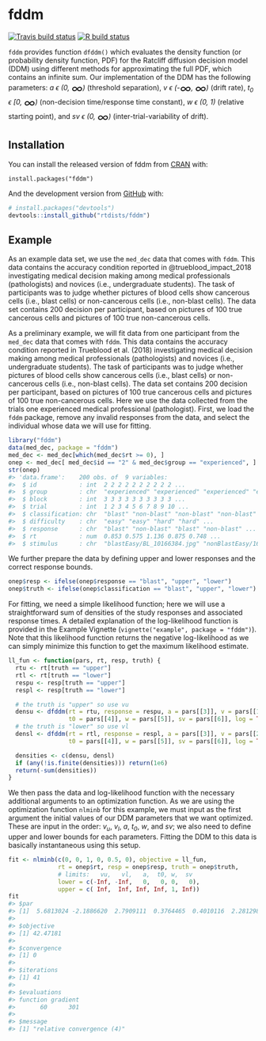 
<!-- README.md is generated from README.Rmd. Please edit that file -->

# fddm

<!-- badges: start -->

[![Travis build
status](https://travis-ci.org/rtdists/fddm.svg?branch=master)](https://travis-ci.org/rtdists/fddm)
[![R build
status](https://github.com/rtdists/fddm/workflows/R-CMD-check/badge.svg)](https://github.com/rtdists/fddm/actions)
<!-- badges: end -->

`fddm` provides function `dfddm()` which evaluates the density function
(or probability density function, PDF) for the Ratcliff diffusion
decision model (DDM) using different methods for approximating the full
PDF, which contains an infinite sum. Our implementation of the DDM has
the following parameters: *a ϵ (0,
<font style="vertical-align: middle;" size="5em">∞</font>)* (threshold
separation), *v ϵ
(-<font style="vertical-align: middle;" size="5em">∞</font>,
<font style="vertical-align: middle;" size="5em">∞</font>)* (drift
rate), *t<sub>0</sub> ϵ \[0,
<font style="vertical-align: middle;" size="5em">∞</font>)*
(non-decision time/response time constant), *w ϵ (0, 1)* (relative
starting point), and *sv ϵ (0,
<font style="vertical-align: middle;" size="5em">∞</font>)*
(inter-trial-variability of drift).

## Installation

You can install the released version of fddm from
[CRAN](https://CRAN.R-project.org) with:

    install.packages("fddm")

And the development version from [GitHub](https://github.com/) with:

``` r
# install.packages("devtools")
devtools::install_github("rtdists/fddm")
```

## Example

As an example data set, we use the `med_dec` data that comes with
`fddm`. This data contains the accuracy condition reported in
@trueblood\_impact\_2018 investigating medical decision making among
medical professionals (pathologists) and novices (i.e., undergraduate
students). The task of participants was to judge whether pictures of
blood cells show cancerous cells (i.e., blast cells) or non-cancerous
cells (i.e., non-blast cells). The data set contains 200 decision per
participant, based on pictures of 100 true cancerous cells and pictures
of 100 true non-cancerous cells.

As a preliminary example, we will fit data from one participant from the
`med_dec` data that comes with `fddm`. This data contains the accuracy
condition reported in Trueblood et al. (2018) investigating medical
decision making among medical professionals (pathologists) and novices
(i.e., undergraduate students). The task of participants was to judge
whether pictures of blood cells show cancerous cells (i.e., blast cells)
or non-cancerous cells (i.e., non-blast cells). The data set contains
200 decision per participant, based on pictures of 100 true cancerous
cells and pictures of 100 true non-cancerous cells. Here we use the data
collected from the trials one experienced medical professional
(pathologist). First, we load the `fddm` package, remove any invalid
responses from the data, and select the individual whose data we will
use for fitting.

``` r
library("fddm")
data(med_dec, package = "fddm")
med_dec <- med_dec[which(med_dec$rt >= 0), ]
onep <- med_dec[ med_dec$id == "2" & med_dec$group == "experienced", ]
str(onep)
#> 'data.frame':    200 obs. of  9 variables:
#>  $ id            : int  2 2 2 2 2 2 2 2 2 2 ...
#>  $ group         : chr  "experienced" "experienced" "experienced" "experienced" ...
#>  $ block         : int  3 3 3 3 3 3 3 3 3 3 ...
#>  $ trial         : int  1 2 3 4 5 6 7 8 9 10 ...
#>  $ classification: chr  "blast" "non-blast" "non-blast" "non-blast" ...
#>  $ difficulty    : chr  "easy" "easy" "hard" "hard" ...
#>  $ response      : chr  "blast" "non-blast" "blast" "non-blast" ...
#>  $ rt            : num  0.853 0.575 1.136 0.875 0.748 ...
#>  $ stimulus      : chr  "blastEasy/BL_10166384.jpg" "nonBlastEasy/16258001115A_069.jpg" "nonBlastHard/BL_11504083.jpg" "nonBlastHard/MY_9455143.jpg" ...
```

We further prepare the data by defining upper and lower responses and
the correct response bounds.

``` r
onep$resp <- ifelse(onep$response == "blast", "upper", "lower")
onep$truth <- ifelse(onep$classification == "blast", "upper", "lower")
```

For fitting, we need a simple likelihood function; here we will use a
straightforward sum of densities of the study responses and associated
response times. A detailed explanation of the log-likelihood function is
provided in the Example Vignette (`vignette("example", package =
"fddm")`). Note that this likelihood function returns the negative
log-likelihood as we can simply minimize this function to get the
maximum likelihood estimate.

``` r
ll_fun <- function(pars, rt, resp, truth) {
  rtu <- rt[truth == "upper"]
  rtl <- rt[truth == "lower"]
  respu <- resp[truth == "upper"]
  respl <- resp[truth == "lower"]

  # the truth is "upper" so use vu
  densu <- dfddm(rt = rtu, response = respu, a = pars[[3]], v = pars[[1]],
                 t0 = pars[[4]], w = pars[[5]], sv = pars[[6]], log = TRUE)
  # the truth is "lower" so use vl
  densl <- dfddm(rt = rtl, response = respl, a = pars[[3]], v = pars[[2]],
                 t0 = pars[[4]], w = pars[[5]], sv = pars[[6]], log = TRUE)

  densities <- c(densu, densl)
  if (any(!is.finite(densities))) return(1e6)
  return(-sum(densities))
}
```

We then pass the data and log-likelihood function with the necessary
additional arguments to an optimization function. As we are using the
optimization function `nlminb` for this example, we must input as the
first argument the initial values of our DDM parameters that we want
optimized. These are input in the order: *v<sub>u</sub>*,
*v<sub>l</sub>*, *a*, *t<sub>0</sub>*, *w*, and *sv*; we also need to
define upper and lower bounds for each parameters. Fitting the DDM to
this data is basically instantaneous using this setup.

``` r
fit <- nlminb(c(0, 0, 1, 0, 0.5, 0), objective = ll_fun, 
              rt = onep$rt, resp = onep$resp, truth = onep$truth, 
              # limits:   vu,   vl,   a,  t0, w,  sv
              lower = c(-Inf, -Inf,   0,   0, 0,   0),
              upper = c( Inf,  Inf, Inf, Inf, 1, Inf))
fit
#> $par
#> [1]  5.6813024 -2.1886620  2.7909111  0.3764465  0.4010116  2.2812989
#> 
#> $objective
#> [1] 42.47181
#> 
#> $convergence
#> [1] 0
#> 
#> $iterations
#> [1] 41
#> 
#> $evaluations
#> function gradient 
#>       60      301 
#> 
#> $message
#> [1] "relative convergence (4)"
```
